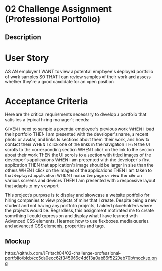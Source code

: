 # 02  Challenge Assignment (Professional Portfolio)

## Description
# User Story
AS AN employer
I WANT to view a potential employee's deployed portfolio of work samples
SO THAT I can review samples of their work and assess whether they're a good candidate for an open position

# Acceptance Criteria
Here are the critical requirements necessary to develop a portfolio that satisfies a typical hiring manager's needs:

GIVEN I need to sample a potential employee's previous work
WHEN I load their portfolio
THEN I am presented with the developer's name, a recent photo or avatar, and links to sections about them, their work, and how to contact them
WHEN I click one of the links in the navigation
THEN the UI scrolls to the corresponding section
WHEN I click on the link to the section about their work
THEN the UI scrolls to a section with titled images of the developer's applications
WHEN I am presented with the developer's first application
THEN that application's image should be larger in size than the others
WHEN I click on the images of the applications
THEN I am taken to that deployed application
WHEN I resize the page or view the site on various screens and devices
THEN I am presented with a responsive layout that adapts to my viewport

This project's purpose is to display and showcase a website portfolio for hiring companies to view projects of mine that I create. Despite being a new student and not having any portfolio projects, I added placeholders where the projects would be. Regardless, this assignment motivated me to create something I could express on and display what I have learned with Advanced CSS elements. I learned how to use flexboxes, media queries, and advanced CSS elements, properties and tags.

## Mockup
https://github.com/JFritsch04/02-challenge-professional-portfolio/blob/cc5da0ecc62f345966c4d613a0ab66f5220eb70b/mockup.png
